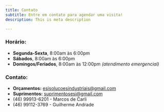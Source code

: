 ```yaml
---
title: Contato
subtitle: Entre em contato para agendar uma visita!
description: This is meta description

---
```

### Horário:

* **Segunda-Sexta**, 8:00am às 6:00pm
* **Sábados**, 8:00am às 6:00pm
* **Domingos/Feriados**, 8:00am às 12:00pm _(atendimento emergencial)_

   

### Contato:

* **Orçamentos:** esisolucoesindustriais@gmail.com
* **Suprimentos:** suprimentosesi@gmail.com
* (46) 99913-6201 - Marcos de Carli
* (46) 99112-3769 - Guilherme Andrade